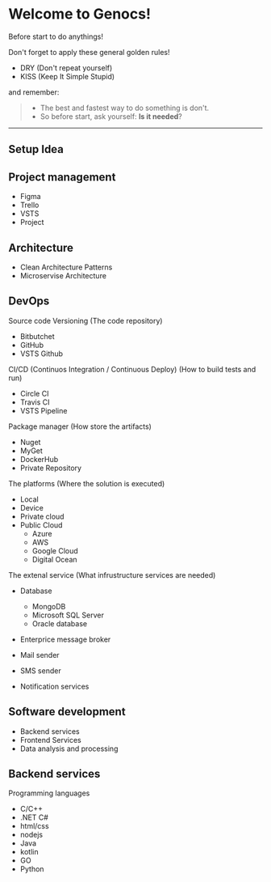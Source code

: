 Welcome to Genocs!
====

Before start to do anythings!

Don't forget to apply these general golden rules!

- DRY (Don't repeat yourself)
- KISS (Keep It Simple Stupid)

and remember:

> - The best and fastest way to do something is don't.
> - So before start, ask yourself: **Is it needed**?

----

Setup Idea
-------------


Project management
-------------
- Figma
- Trello
- VSTS
- Project



Architecture
-------------
- Clean Architecture Patterns
- Microservise Architecture


DevOps
-------------
Source code Versioning (The code repository)
- Bitbutchet
- GitHub
- VSTS Github



CI/CD (Continuos Integration / Continuous Deploy) (How to build tests and run)
- Circle CI
- Travis CI
- VSTS Pipeline

Package manager (How store the artifacts)
- Nuget
- MyGet
- DockerHub
- Private Repository


The platforms (Where the solution is executed)

- Local
- Device
- Private cloud
- Public Cloud
	- Azure		
	- AWS
	- Google Cloud
	- Digital Ocean


The extenal service (What infrustructure services are needed)

- Database
	- MongoDB
	- Microsoft SQL Server
	- Oracle database
	
- Enterprice message broker

- Mail sender
- SMS sender
- Notification services


Software development
----

- Backend services
- Frontend Services
- Data analysis and processing


## Backend services

Programming languages
- C/C++
- .NET C#
- html/css
- nodejs
- Java 
- kotlin
- GO
- Python
